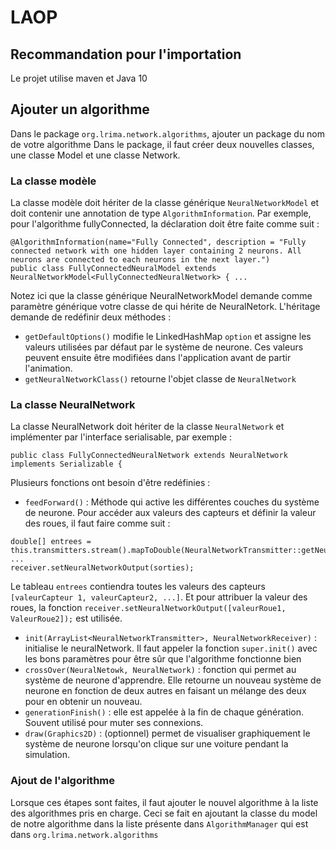 # LAOP
## Recommandation pour l'importation
Le projet utilise maven et Java 10

## Ajouter un algorithme
Dans le package `org.lrima.network.algorithms`, ajouter un package du nom de votre algorithme
Dans le package, il faut créer deux nouvelles classes, une classe Model et une classe Network.
### La classe modèle
La classe modèle doit hériter de la classe générique `NeuralNetworkModel` et doit contenir une annotation de type `AlgorithmInformation`. Par exemple, pour l'algorithme fullyConnected, la déclaration doit être faite comme suit :  
```
@AlgorithmInformation(name="Fully Connected", description = "Fully connected network with one hidden layer containing 2 neurons. All neurons are connected to each neurons in the next layer.")
public class FullyConnectedNeuralModel extends NeuralNetworkModel<FullyConnectedNeuralNetwork> { ...
```
Notez ici que la classe générique NeuralNetworkModel demande comme paramètre générique votre classe de qui hérite de NeuralNetork. 
L'héritage demande de redéfinir deux méthodes :
- `getDefaultOptions()` modifie le LinkedHashMap `option` et assigne les valeurs utilisées par défaut par le système de neurone. Ces valeurs peuvent ensuite être modifiées dans l'application avant de partir l'animation.
- `getNeuralNetworkClass()` retourne l'objet classe de `NeuralNetwork` 
### La classe NeuralNetwork
La classe NeuralNetwork doit hériter de la classe `NeuralNetwork` et implémenter par l'interface serialisable, par exemple :  
```
public class FullyConnectedNeuralNetwork extends NeuralNetwork implements Serializable { 
```
Plusieurs fonctions ont besoin d'être redéfinies : 
- `feedForward()` : Méthode qui active les différentes couches du système de neurone. Pour accéder aux valeurs des capteurs et définir la valeur des roues, il faut faire comme suit : 
```
double[] entrees = this.transmitters.stream().mapToDouble(NeuralNetworkTransmitter::getNeuralNetworkInput).toArray();
...
receiver.setNeuralNetworkOutput(sorties);
```
Le tableau `entrees` contiendra toutes les valeurs des capteurs `[valeurCapteur 1, valeurCapteur2, ...]`. Et pour attribuer la valeur des roues, la fonction `receiver.setNeuralNetworkOutput([valeurRoue1, ValeurRoue2]);` est utilisée. 
- `init(ArrayList<NeuralNetworkTransmitter>, NeuralNetworkReceiver)` : initialise le neuralNetwork. Il faut appeler la fonction `super.init()` avec les bons paramètres pour être sûr que l'algorithme fonctionne bien 
- `crossOver(NeuralNetowk, NeuralNetwork)` : fonction qui permet au système de neurone d'apprendre. Elle retourne un nouveau système de neurone en fonction de deux autres en faisant un mélange des deux pour en obtenir un nouveau.
- `generationFinish()` : elle est appelée à la fin de chaque génération. Souvent utilisé pour muter ses connexions.
- `draw(Graphics2D)` : (optionnel) permet de visualiser graphiquement le système de neurone lorsqu'on clique sur une voiture pendant la simulation.
### Ajout de l'algorithme
Lorsque ces étapes sont faites, il faut ajouter le nouvel algorithme à la liste des algorithmes pris en charge. Ceci se fait en ajoutant la classe du model de notre algorithme dans la liste présente dans `AlgorithmManager` qui est dans `org.lrima.network.algorithms`
